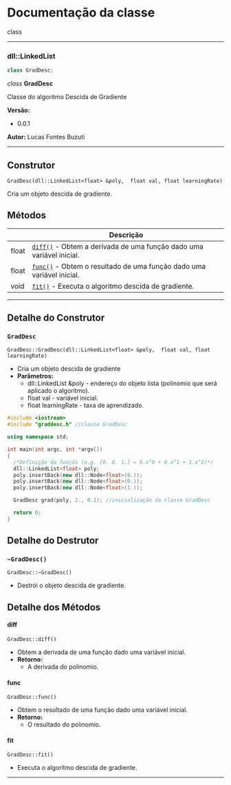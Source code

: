 # Documentação da classe
class

---

### dll::LinkedList
```c++
class GradDesc;
```

_class_ __GradDesc__

Classe do algoritmo Descida de Gradiente

__Versão:__
  - 0.0.1

__Autor:__ Lucas Fontes Buzuti

---

## Construtor
`GradDesc(dll::LinkedList<float> &poly,  float val, float learningRate)`

Cria um objeto descida de gradiente.

## Métodos

|       |                                Descrição                                          |
|-------|-----------------------------------------------------------------------------------|
| float   | [`diff()`](#diff) -  Obtem a derivada de uma função dado uma variável inicial.                               |
| float  | [`func()`](#func) - Obtem o resultado de uma função dado uma variável inicial. |
| void  | [`fit()`](#fit) - Executa o algoritmo descida de gradiente. |

---

## Detalhe do Construtor

### `GradDesc`

`GradDesc::GradDesc(dll::LinkedList<float> &poly,  float val, float learningRate)`
- Cria um objeto descida de gradiente
- __Parâmetros:__
  - dll::LinkedList<float> &poly - endereço do objeto lista (polinomio que será aplicado o algoritmo).
  - float val - variável inicial.
  - float learningRate - taxa de aprendizado.

```c++
#include <iostream>
#include "graddesc.h" //classe GradDesc

using namespace std;

int main(int argc, int *argv[])
{
  /*Definição da função (e.g. [0. 0. 1.] = 0.x^0 + 0.x^1 + 1.x^2)*/
  dll::LinkedList<float> poly;
  poly.insertBack(new dll::Node<float>(0.));
  poly.insertBack(new dll::Node<float>(0.));
  poly.insertBack(new dll::Node<float>(1.));

  GradDesc grad(poly, 2., 0.1); //inicialização da classe GradDesc

  return 0;
}
```

## Detalhe do Destrutor

### `~GradDesc()`
`GradDesc::~GradDesc()`

- Destrói o objeto descida de gradiente.

## Detalhe dos Métodos

#### __diff__
`GradDesc::diff()`
- Obtem a derivada de uma função dado uma variável inicial.
- __Retorno:__
  - A derivada do polinomio.

#### __func__
`GradDesc::func()`
- Obtem o resultado de uma função dado uma variável inicial.
- __Retorno:__
  - O resultado do polinomio.

#### __fit__
`GradDesc::fit()`
- Executa o algoritmo descida de gradiente.

---
